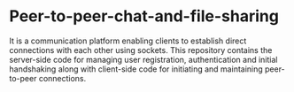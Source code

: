 # Peer-to-peer-chat-and-file-sharing
It is a communication platform enabling clients to establish direct connections with each other using sockets. This repository contains the server-side code for managing user registration, authentication and initial handshaking along with client-side code for initiating and maintaining peer-to-peer connections.
